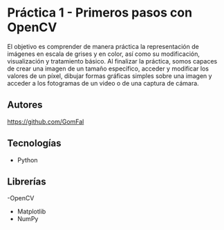 # Práctica 1 - Primeros pasos con OpenCV

El objetivo es comprender de manera práctica la representación de imágenes en escala de grises y en color, así como su modificación, visualización y tratamiento básico. Al finalizar la práctica, somos capaces de crear una imagen de un tamaño específico, acceder y modificar los valores de un píxel, dibujar formas gráficas simples sobre una imagen y acceder a los fotogramas de un video o de una captura de cámara.

## Autores
https://github.com/GomFal

## Tecnologías
  - Python

## Librerías 
  -OpenCV
  - Matplotlib
  - NumPy


